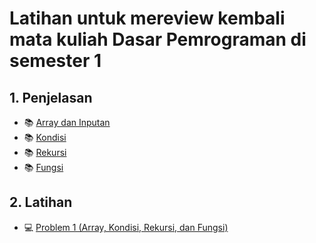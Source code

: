 # Latihan untuk mereview kembali mata kuliah Dasar Pemrograman di semester 1 

## 1. Penjelasan  
  - :books: [Array dan Inputan](https://github.com/AikaMinami/Java-Exercise/blob/main/ArrayAndInput.java)
  - :books: [Kondisi](https://github.com/AikaMinami/Java-Exercise/blob/main/Condition.java)
  - :books: [Rekursi](https://github.com/AikaMinami/Java-Exercise/blob/main/Recursion.java)
  - :books: [Fungsi](https://github.com/AikaMinami/Java-Exercise/blob/main/Function.java)   
    
## 2. Latihan   
 - :computer: [Problem 1 (Array, Kondisi, Rekursi, dan Fungsi)](https://github.com/AikaMinami/Java-Exercise/blob/main/Problem1.java)   

